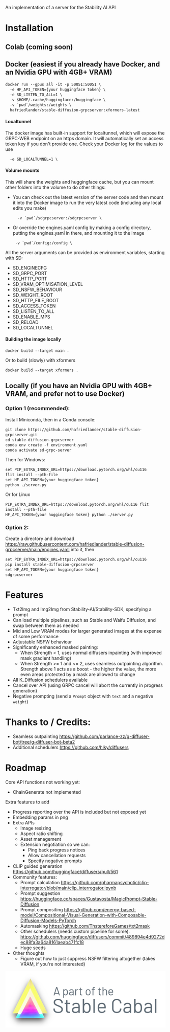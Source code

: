 An implementation of a server for the Stability AI API

# Installation

## Colab (coming soon)

## Docker (easiest if you already have Docker, and an Nvidia GPU with 4GB+ VRAM)

```
docker run --gpus all -it -p 50051:50051 \
  -e HF_API_TOKEN={your huggingface token} \
  -e SD_LISTEN_TO_ALL=1 \
  -v $HOME/.cache/huggingface:/huggingface \
  -v `pwd`/weights:/weights \
  hafriedlander/stable-diffusion-grpcserver:xformers-latest
```

#### Localtunnel

The docker image has built-in support for localtunnel, which
will expose the GRPC-WEB endpoint on an https domain. It will
automatically set an access token key if you don't provide one.
Check your Docker log for the values to use

```
  -e SD_LOCALTUNNEL=1 \
```

#### Volume mounts

This will share the weights and huggingface cache, but you can
mount other folders into the volume to do other things:

- You can check out the latest version of the server code and then
mount it into the Docker image to run the very latest code (including
any local edits you make)

  ```
    -v `pwd`/sdgrpcserver:/sdgrpcserver \
  ```

- Or override the engines.yaml config by making a config directory,
putting the engines.yaml in there, and mounting it to the image

  ```
   -v `pwd`/config:/config \
  ```

All the server arguments can be provided as environment variables, starting
with SD:

- SD_ENGINECFG
- SD_GRPC_PORT
- SD_HTTP_PORT
- SD_VRAM_OPTIMISATION_LEVEL
- SD_NSFW_BEHAVIOUR
- SD_WEIGHT_ROOT
- SD_HTTP_FILE_ROOT
- SD_ACCESS_TOKEN
- SD_LISTEN_TO_ALL
- SD_ENABLE_MPS
- SD_RELOAD
- SD_LOCALTUNNEL

#### Building the image locally

```
docker build --target main .
```

Or to build (slowly) with xformers

```
docker build --target xformers .
```

## Locally (if you have an Nvidia GPU with 4GB+ VRAM, and prefer not to use Docker)

### Option 1 (recommended):

Install Miniconda, then in a Conda console:

```
git clone https://github.com/hafriedlander/stable-diffusion-grpcserver.git
cd stable-diffusion-grpcserver
conda env create -f environment.yaml
conda activate sd-grpc-server
```

Then for Windows:

```
set PIP_EXTRA_INDEX_URL=https://download.pytorch.org/whl/cu116 
flit install --pth-file
set HF_API_TOKEN={your huggingface token}
python ./server.py
```

Or for Linux

```
PIP_EXTRA_INDEX_URL=https://download.pytorch.org/whl/cu116 flit install --pth-file
HF_API_TOKEN={your huggingface token} python ./server.py
```

### Option 2:

Create a directory and download https://raw.githubusercontent.com/hafriedlander/stable-diffusion-grpcserver/main/engines.yaml into it, then

```
set PIP_EXTRA_INDEX_URL=https://download.pytorch.org/whl/cu116 
pip install stable-diffusion-grpcserver
set HF_API_TOKEN={your huggingface token} 
sdgrpcserver
```

# Features

- Txt2Img and Img2Img from Stability-AI/Stability-SDK, specifying a prompt
- Can load multiple pipelines, such as Stable and Waifu Diffusion, and swap between them as needed
- Mid and Low VRAM modes for larger generated images at the expense of some performance
- Adjustable NSFW behaviour
- Significantly enhanced masked painting:
  - When Strength < 1, uses normal diffusers inpainting (with improved mask gradient handling)
  - When Strength >= 1 and <= 2, uses seamless outpainting algorithm. 
    Strength above 1 acts as a boost - the higher the value, the more even areas protected by a mask are allowed to change
- All K_Diffusion schedulers available
- Cancel over API (using GRPC cancel will abort the currently in progress generation)
- Negative prompting (send a `Prompt` object with `text` and a negative `weight`)

# Thanks to / Credits:

- Seamless outpainting https://github.com/parlance-zz/g-diffuser-bot/tree/g-diffuser-bot-beta2
- Additional schedulers https://github.com/hlky/diffusers

# Roadmap

Core API functions not working yet:

- ChainGenerate not implemented

Extra features to add

- Progress reporting over the API is included but not exposed yet
- Embedding params in png
- Extra APIs
  - Image resizing
  - Aspect ratio shifting
  - Asset management
  - Extension negotiation so we can:
    - Ping back progress notices
    - Allow cancellation requests
    - Specify negative prompts
- CLIP guided generation https://github.com/huggingface/diffusers/pull/561
- Community features: 
  - Prompt calculation https://github.com/pharmapsychotic/clip-interrogator/blob/main/clip_interrogator.ipynb
  - Prompt suggestion https://huggingface.co/spaces/Gustavosta/MagicPrompt-Stable-Diffusion
  - Prompt compositing https://github.com/energy-based-model/Compositional-Visual-Generation-with-Composable-Diffusion-Models-PyTorch
  - Automasking https://github.com/ThstereforeGames/txt2mask
  - Other schedulers (needs custom pipeline for some). https://github.com/huggingface/diffusers/commit/489894e4d9272dec88fa3a64a8161aeab471fc18
  - Huge seeds
- Other thoughts
  - Figure out how to just suppress NSFW filtering altogether (takes VRAM, if you're not interested)


[![Stable Cabal Logo](stablecabal.png)](https://www.stablecabal.org/)

